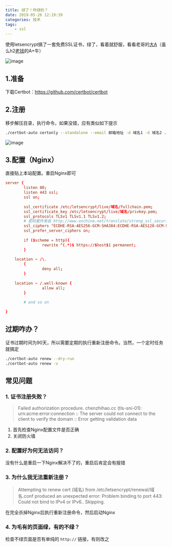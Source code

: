 ```yaml
---
title: 绿了！咋绿的？
date: 2019-05-26 12:19:39
categories: 技术
tags: 
    - ssl
---
```


使用letsencrypt搞了一套免费SSL证书，绿了，看着就舒服，看看老哥的[大A](https://www.ssllabs.com/ssltest/analyze.html?d=chenzhihao.cc)（虽么h2[老钱](https://www.ssllabs.com/ssltest/analyze.html?d=qiananhua.com)的A+牛）

![image](/images/WX20170821-010315.png)

## 1.准备

下载Certbot：https://github.com/certbot/certbot

## 2.注册

移步解压目录，执行命令，如果没错，应有类似如下提示
```bash
./certbot-auto certonly --standalone --email 邮箱地址 -d 域名1 -d 域名2 ... -d 域名n
```
![image](/images/WX20170821-012214@2x.png)


## 3.配置（Nginx）

直接贴上本站配置。重启Nginx即可

```conf
server {
        listen 80;
        listen 443 ssl;
        ssl on;
 
        ssl_certificate /etc/letsencrypt/live/域名/fullchain.pem;
        ssl_certificate_key /etc/letsencrypt/live/域名/privkey.pem;
        ssl_protocols TLSv1 TLSv1.1 TLSv1.2;
        # 密码套件来自 http://www.oschina.net/translate/strong_ssl_security_on_nginx
        ssl_ciphers "ECDHE-RSA-AES256-GCM-SHA384:ECDHE-RSA-AES128-GCM-SHA256:DHE-RSA-AES256-GCM-SHA384:DHE-RSA-AES128-GCM-SHA256:ECDHE-RSA-AES256-SHA384:ECDHE-RSA-AES128-SHA256:ECDHE-RSA-AES256-SHA:ECDHE-RSA-AES128-SHA:DHE-RSA-AES256-SHA256:DHE-RSA-AES128-SHA256:DHE-RSA-AES256-SHA:DHE-RSA-AES128-SHA:ECDHE-RSA-DES-CBC3-SHA:EDH-RSA-DES-CBC3-SHA:AES256-GCM-SHA384:AES128-GCM-SHA256:AES256-SHA256:AES128-SHA256:AES256-SHA:AES128-SHA:DES-CBC3-SHA:HIGH:!aNULL:!eNULL:!EXPORT:!DES:!MD5:!PSK:!RC4";
        ssl_prefer_server_ciphers on;
 
        if ($scheme = http){
                rewrite ^(.*)$ https://$host$1 permanent;
        }
 
    location ~ /\.
        {
                deny all;
        }
 
    location ~ /.well-known {
                allow all;
        }
      
        # and so on
 
}
```

## 过期咋办？
证书过期时间为90天，所以需要定期的执行重新注册命令。当然，一个定时任务就搞定
```bash
./certbot-auto renew --dry-run
./certbot-auto renew -v
```

## 常见问题

### 1. 证书注册失败？
> Failed authorization procedure. chenzhihao.cc (tls-sni-01): urn:acme:error:connection :: The server could not connect to the client to verify the domain :: Error getting validation data

1. 首先检查Nginx配置文件是否正确
2. 关闭防火墙

### 2. 配置好为何无法访问？
没有什么是重启一下Nginx解决不了的，重启后肯定会有报错

### 3. 为什么我无法重新注册？
> Attempting to renew cert (域名) from /etc/letsencrypt/renewal/域名.conf produced an unexpected error: Problem binding to port 443: Could not bind to IPv4 or IPv6.. Skipping.

在完全杀掉Nginx后执行重新注册命令，然后启动Nginx

### 4. 为毛有的页面绿，有的不绿？
检查不绿页面是否有单纯的 `http://` 链接，有则改之